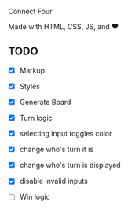 Connect Four

Made with HTML, CSS, JS, and :heart:

## TODO
- [x] Markup
- [x] Styles
- [x] Generate Board
- [x] Turn logic
- [x] selecting input toggles color
- [x] change who's turn it is
- [x] change who's turn is displayed
- [x] disable invalid inputs
- [ ] Win logic 

